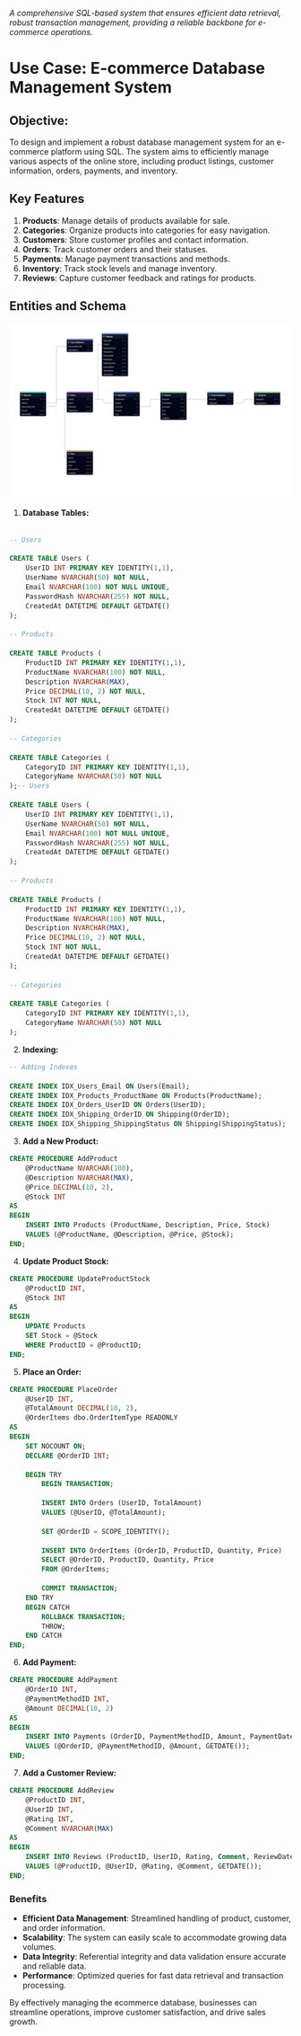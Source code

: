 *A comprehensive SQL-based system that ensures efficient data retrieval, robust transaction management, providing a reliable backbone for e-commerce operations.*

# Use Case: E-commerce Database Management System

## **Objective:**
To design and implement a robust database management system for an e-commerce platform using SQL. The system aims to efficiently manage various aspects of the online store, including product listings, customer information, orders, payments, and inventory.

## Key Features
1. **Products**: Manage details of products available for sale.
2. **Categories**: Organize products into categories for easy navigation.
3. **Customers**: Store customer profiles and contact information.
4. **Orders**: Track customer orders and their statuses.
5. **Payments**: Manage payment transactions and methods.
6. **Inventory**: Track stock levels and manage inventory.
7. **Reviews**: Capture customer feedback and ratings for products.

## Entities and Schema

![Schema ecommerce](Images/TestECommerceDB-db.jpeg)

1. **Database Tables:**
```sql

-- Users

CREATE TABLE Users (
    UserID INT PRIMARY KEY IDENTITY(1,1),
    UserName NVARCHAR(50) NOT NULL,
    Email NVARCHAR(100) NOT NULL UNIQUE,
    PasswordHash NVARCHAR(255) NOT NULL,
    CreatedAt DATETIME DEFAULT GETDATE()
);

-- Products 

CREATE TABLE Products (
    ProductID INT PRIMARY KEY IDENTITY(1,1),
    ProductName NVARCHAR(100) NOT NULL,
    Description NVARCHAR(MAX),
    Price DECIMAL(10, 2) NOT NULL,
    Stock INT NOT NULL,
    CreatedAt DATETIME DEFAULT GETDATE()
);

-- Categories

CREATE TABLE Categories (
    CategoryID INT PRIMARY KEY IDENTITY(1,1),
    CategoryName NVARCHAR(50) NOT NULL
);-- Users

CREATE TABLE Users (
    UserID INT PRIMARY KEY IDENTITY(1,1),
    UserName NVARCHAR(50) NOT NULL,
    Email NVARCHAR(100) NOT NULL UNIQUE,
    PasswordHash NVARCHAR(255) NOT NULL,
    CreatedAt DATETIME DEFAULT GETDATE()
);

-- Products 

CREATE TABLE Products (
    ProductID INT PRIMARY KEY IDENTITY(1,1),
    ProductName NVARCHAR(100) NOT NULL,
    Description NVARCHAR(MAX),
    Price DECIMAL(10, 2) NOT NULL,
    Stock INT NOT NULL,
    CreatedAt DATETIME DEFAULT GETDATE()
);

-- Categories

CREATE TABLE Categories (
    CategoryID INT PRIMARY KEY IDENTITY(1,1),
    CategoryName NVARCHAR(50) NOT NULL
);
```

2. **Indexing:**
```sql
-- Adding Indexes

CREATE INDEX IDX_Users_Email ON Users(Email);
CREATE INDEX IDX_Products_ProductName ON Products(ProductName);
CREATE INDEX IDX_Orders_UserID ON Orders(UserID);
CREATE INDEX IDX_Shipping_OrderID ON Shipping(OrderID);
CREATE INDEX IDX_Shipping_ShippingStatus ON Shipping(ShippingStatus);
```
3. **Add a New Product:**
```sql
CREATE PROCEDURE AddProduct
    @ProductName NVARCHAR(100),
    @Description NVARCHAR(MAX),
    @Price DECIMAL(10, 2),
    @Stock INT
AS
BEGIN
    INSERT INTO Products (ProductName, Description, Price, Stock)
    VALUES (@ProductName, @Description, @Price, @Stock);
END;
```

4. **Update Product Stock:**
```sql
CREATE PROCEDURE UpdateProductStock
    @ProductID INT,
    @Stock INT
AS
BEGIN
    UPDATE Products
    SET Stock = @Stock
    WHERE ProductID = @ProductID;
END;
```

5. **Place an Order:**
```sql
CREATE PROCEDURE PlaceOrder
    @UserID INT,
    @TotalAmount DECIMAL(10, 2),
    @OrderItems dbo.OrderItemType READONLY
AS
BEGIN
    SET NOCOUNT ON;
    DECLARE @OrderID INT;

    BEGIN TRY
        BEGIN TRANSACTION;

        INSERT INTO Orders (UserID, TotalAmount)
        VALUES (@UserID, @TotalAmount);

        SET @OrderID = SCOPE_IDENTITY();

        INSERT INTO OrderItems (OrderID, ProductID, Quantity, Price)
        SELECT @OrderID, ProductID, Quantity, Price
        FROM @OrderItems;

        COMMIT TRANSACTION;
    END TRY
    BEGIN CATCH
        ROLLBACK TRANSACTION;
        THROW;
    END CATCH
END;
```

6. **Add Payment:**
```sql
CREATE PROCEDURE AddPayment
    @OrderID INT,
    @PaymentMethodID INT,
    @Amount DECIMAL(10, 2)
AS
BEGIN
    INSERT INTO Payments (OrderID, PaymentMethodID, Amount, PaymentDate)
    VALUES (@OrderID, @PaymentMethodID, @Amount, GETDATE());
END;
```

7. **Add a Customer Review:**
```sql
CREATE PROCEDURE AddReview
    @ProductID INT,
    @UserID INT,
    @Rating INT,
    @Comment NVARCHAR(MAX)
AS
BEGIN
    INSERT INTO Reviews (ProductID, UserID, Rating, Comment, ReviewDate)
    VALUES (@ProductID, @UserID, @Rating, @Comment, GETDATE());
END;
```

### Benefits
- **Efficient Data Management**: Streamlined handling of product, customer, and order information.
- **Scalability**: The system can easily scale to accommodate growing data volumes.
- **Data Integrity**: Referential integrity and data validation ensure accurate and reliable data.
- **Performance**: Optimized queries for fast data retrieval and transaction processing.

By effectively managing the ecommerce database, businesses can streamline operations, improve customer satisfaction, and drive sales growth.